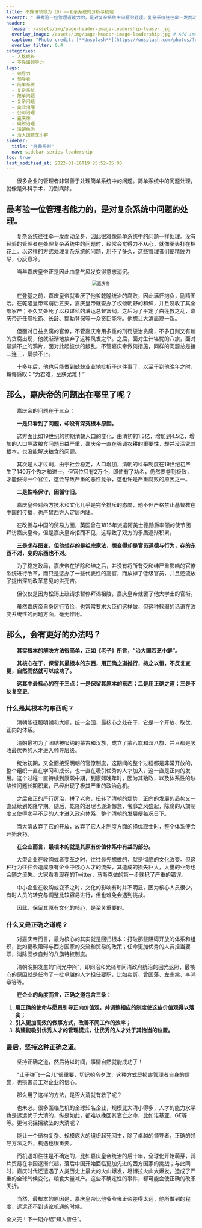 ```yaml
---
title: 不靠谱领导力（9）——复杂系统的分析与梳理
excerpt: " 最考验一位管理者能力的，是对复杂系统中问题的处理。复杂系统往往牵一发而动全身，因此很难像简单系统中的问题一样处理。没有经验的管理者在处理复杂系统中的问题时，经常会觉得力不从心，就像拳头打在棉花上。以这样的方式处理复杂系统的问题，用不了多久，这些管理者们便精疲力尽，心灰意冷。"
header:
  teaser: /assets/img/page-header-image-leadership-teaser.jpg
  overlay_image: /assets/img/page-header-image-leadership.jpg # Add image post (optional)
  caption: "Photo credit: [**Unsplash**](https://unsplash.com/photos/?utm_source=unsplash&utm_medium=referral&utm_content=creditCopyText)"
  overlay_filter: 0.4
categories:
  - 人格成长
  - 不靠谱领导力
tags: 
  - 领导力
  - 领导者
  - 简单系统
  - 复杂系统
  - 简单问题
  - 复杂问题
  - 企业治理
  - 公司治理
  - 嘉庆帝
  - 腐败治理
  - 清朝统治
  - 治大国若烹小鲜
sidebar:
  title: "经典系列"
  nav: sidebar-series-leadership
toc: true
last_modified_at: 2022-01-16T19:25:52-05:00
---
```


&emsp;&emsp;很多企业的管理者非常善于处理简单系统中的问题。简单系统中的问题处理，就像是外科手术，刀到病除。

## 最考验一位管理者能力的，是对复杂系统中问题的处理。

&emsp;&emsp;复杂系统往往牵一发而动全身，因此很难像简单系统中的问题一样处理。没有经验的管理者在处理复杂系统中的问题时，经常会觉得力不从心，就像拳头打在棉花上。以这样的方式处理复杂系统的问题，用不了多久，这些管理者们便精疲力尽，心灰意冷。

&emsp;&emsp;当年嘉庆皇帝正是因此由意气风发变得意志消沉。

<div align=center><img src="https://kewtgh.github.io/PicSunflowers/img/2022/嘉庆帝.jpg" alt="嘉庆帝" style="zoom:80%;" /></div>

&emsp;&emsp;在登基之前，嘉庆皇帝就看厌了他爹乾隆统治的腐败，因此满怀抱负，励精图治。在乾隆皇帝驾崩后五天，嘉庆皇帝就查办了权倾朝野的和绅，并且没收了其全部家产；不久又处死了以权谋私的漕运总督富纲。之后为了平定了白莲教之乱，嘉庆帝还任用松筠、长龄、额勒登保等一众贤臣能将。他想让大清面貌一新。

&emsp;&emsp;但面对日益贪腐的官僚，不管嘉庆帝用多重的刑罚惩治贪腐，不多日则又有新的贪腐出现，他就渐渐地放弃了这种风发之举。之后，面对生计堪忧的八旗，面对屡禁不止的鸦片，面对此起彼伏的叛乱，不管嘉庆帝做何措施，同样的问题总是接二连三，屡禁不止。

&emsp;&emsp;十多年后，他也只能做到兢兢业业地批折子这件事了，以至于到他晚年之时，每每感叹：“为君难，至朕尤难！”

## 那么，嘉庆帝的问题出在哪里了呢？

&emsp;&emsp;嘉庆帝的问题在于三点：

&emsp;&emsp;**一是只看到了问题，却没有深究根本原因。**

&emsp;&emsp;这方面比如19世纪的初期清朝人口的变化，由清初的1.3亿，增加到4.5亿，增加的人口导致粮食问题日益严重，嘉庆帝一直在强调农耕的重要性，却并没深究其根本，也没能解决粮食的问题。

&emsp;&emsp;其次是人才过剩，由于社会稳定，人口增加，清朝的科举制度在19世纪初产生了140万个秀才和进士，但官位只有2万个，即使有了功名，仍然要卷到极致，才能获得一个官位，这会导致严重的恶性竞争，这也许是严重腐败的原因之一。

&emsp;&emsp;**二是性格保守，因循守旧。**

&emsp;&emsp;嘉庆皇帝对西方技术和文化几乎是完全排斥的态度，他不但严格禁止基督教在中国的传播，也严禁西方人定居内陆。

&emsp;&emsp;在改善与中国的贸易方面，英国曾在1816年派遣阿美士德勋爵率领的使节团拜访嘉庆皇帝，但是嘉庆皇帝拒而不见，这导致了双方的矛盾逐渐积累。

&emsp;&emsp;**三是求存图变，但他想存的是祖宗家法，想变得却是官员道德与行为，存的东西不对，变的东西也不对。**

&emsp;&emsp;为了稳定政局，嘉庆帝在铲除和绅之后，并没有将所有受和绅严重影响的官僚系统进行改革，而只是惩办了一些代表性的高官，而放掉了低级官员，并且还流放了提出深刻改革意见的洪亮吉。

&emsp;&emsp;但仅仅是因为松筠上疏请求暂停拜谒祖陵，嘉庆皇帝就罢了他大学士的官衔。

&emsp;&emsp;虽然嘉庆帝自身厉行节俭，也常常要求大臣们这样做，但这种软弱的话语在改变系统性的问题方面，毫无作用。

## 那么，会有更好的办法吗？

&emsp;&emsp;**其实根本的解决方法很简单，正如《老子》所言，“治大国若烹小鲜”。**

&emsp;&emsp;**其核心在于，保留其最根本的东西，用正确之道推行，持之以恒，不反复变更，自然而然就可以成功了。**

&emsp;&emsp;**这其中最核心的在于三点：一是保留其原本的东西；二是用正确之道；三是不反复变更。**

### 什么是其根本的东西呢？

&emsp;&emsp;清朝能征服明朝和大顺，统一全国，最核心之处在于，它是一个开放、取优、正向的体系。

&emsp;&emsp;清朝最初为了团结被吸纳的蒙古和汉族，成立了蒙八旗和汉八旗，并且都是吸收最优秀的人才进入领导层级。

&emsp;&emsp;统治初期，又全面接受明朝的官僚制度，这期间的整个过程都是非常开放的，整个组织一直在学习和成长，也一直在吸引优秀的人才加入，这一直是正向的发展。这个过程一直持续到康熙中期，到康熙晚年时，因为其殆政，以及体系性的缺陷性问题长期积累，已经出现了极其严重的政治危机。

&emsp;&emsp;之后雍正的严行厉治，拼了老命，扭转了清朝的颓势，正向的发展的趋势又一直延续到乾隆早期。随后，乾隆的治理也逐渐懈怠，奢靡之风盛起，陈腐的八旗制度又使得水平不足的人才进入政府体系，整个清朝的发展便每况日下。

&emsp;&emsp;当大清放弃了它的开放，放弃了它人才制度方面的择优取士时，整个体系便会开始衰朽。

&emsp;&emsp;**在企业而言，最根本的就是其原有价值体系中有益的部分。**

&emsp;&emsp;大型企业在收购或者变革之时，往往最先想做的，就是彻底的文化改变。但这种行为往往会造成原有企业中核心人才的流失，其造成的损失巨大，大量的业务也会随之流失。大家看看现在的Twitter，马斯克做的第一步就犯了严重的错误。

&emsp;&emsp;中小企业在收购或变革之时，文化的影响有时并不明显，因为核心人员很少，有时人员的转变与调整比较容易进行，但也难免会遇到挑战。

&emsp;&emsp;因此，保留其原有文化的核心，是至关重要的。

### 什么又是正确之道呢？

&emsp;&emsp;对嘉庆帝而言，最为核心的其实就是回归根本：打破那些阻碍开放的体系和组织，比如更改阻碍与西方国家的交流和贸易的政策；任命更加优秀的人员担当要职，消除固步自封的八旗特权制度。

&emsp;&emsp;清朝晚期发生的“同光中兴”，即同治和光绪年间清政府统治的回光返照，最核心的原因就是任命了一批卓越的人才担任要职，比如奕訢、曾国藩、左宗棠、李鸿章等等。

&emsp;&emsp;**在企业的角度而言，正确之道包含三条：**

1. **用正确的使命与愿景引导正向价值观，并调整相应的制度使这些价值观得以落实；**
2. **引入更加高效的做事方式，改善不同工作的效率；**
3. **构建能吸引优秀人才的管理模式，让优秀的人才处于其恰当的位置。**

### 最后，坚持这种正确之道。

&emsp;&emsp;坚持正确之道，然后待以时间，事情自然就能成功了！

&emsp;&emsp;“让子弹飞一会儿”很重要，切记朝令夕改，这种方式既损害管理者自身的信誉，也损害员工对企业的信心。

&emsp;&emsp;那么用了这样的方法，是否大清就有救了呢？

&emsp;&emsp;也未必。很多面临危机的全球知名企业，规模比大清小得多，人才的能力水平也是远远优于大清的，纵是如此，都难以挽回其衰亡之命，比如诺基亚、GE等等。更何况摇摇欲坠的大清呢？

&emsp;&emsp;能让一个结构复杂、规模庞大的组织起死回生，除了卓越的领导者，正确的领导方法之外，机遇也很重要。

&emsp;&emsp;而机遇却往往是不确定的，比如嘉庆皇帝统治的后十年，全球化开始萌芽，鸦片贸易在中国逐渐兴起，落后中国开始面临更加先进的西方国家的挑战；与此同时，嘉庆时代还遭遇了人类历史上最大的火山爆发，坦博拉火山大爆发，造成了严重的全球气候变化，粮食大量减产。这些不确定性的事件，都可能会使正确的改革夭折。

&emsp;&emsp;当然，最根本的原因是，嘉庆皇帝比他爷爷雍正帝差得太远，他所做到的程度，远远还不到谈论机遇的时候。

全文完！下一期介绍“知人善任”。
